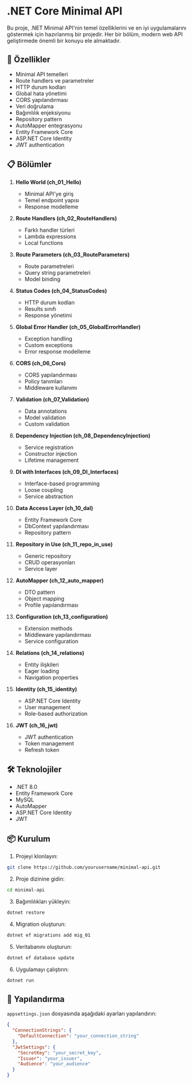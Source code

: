 # .NET Core Minimal API

Bu proje, .NET Minimal API'nin temel özelliklerini ve en iyi uygulamalarını göstermek için hazırlanmış bir projedir. Her bir bölüm, modern web API geliştirmede önemli bir konuyu ele almaktadır.

## 🚀 Özellikler

- Minimal API temelleri
- Route handlers ve parametreler
- HTTP durum kodları
- Global hata yönetimi
- CORS yapılandırması
- Veri doğrulama
- Bağımlılık enjeksiyonu
- Repository pattern
- AutoMapper entegrasyonu
- Entity Framework Core
- ASP.NET Core Identity
- JWT authentication

## 📋 Bölümler

1. **Hello World (ch_01_Hello)**
   - Minimal API'ye giriş
   - Temel endpoint yapısı
   - Response modelleme

2. **Route Handlers (ch_02_RouteHandlers)**
   - Farklı handler türleri
   - Lambda expressions
   - Local functions

3. **Route Parameters (ch_03_RouteParameters)**
   - Route parametreleri
   - Query string parametreleri
   - Model binding

4. **Status Codes (ch_04_StatusCodes)**
   - HTTP durum kodları
   - Results sınıfı
   - Response yönetimi

5. **Global Error Handler (ch_05_GlobalErrorHandler)**
   - Exception handling
   - Custom exceptions
   - Error response modelleme

6. **CORS (ch_06_Cors)**
   - CORS yapılandırması
   - Policy tanımları
   - Middleware kullanımı

7. **Validation (ch_07_Validation)**
   - Data annotations
   - Model validation
   - Custom validation

8. **Dependency Injection (ch_08_DependencyInjection)**
   - Service registration
   - Constructor injection
   - Lifetime management

9. **DI with Interfaces (ch_09_DI_Interfaces)**
   - Interface-based programming
   - Loose coupling
   - Service abstraction

10. **Data Access Layer (ch_10_dal)**
    - Entity Framework Core
    - DbContext yapılandırması
    - Repository pattern

11. **Repository in Use (ch_11_repo_in_use)**
    - Generic repository
    - CRUD operasyonları
    - Service layer

12. **AutoMapper (ch_12_auto_mapper)**
    - DTO pattern
    - Object mapping
    - Profile yapılandırması

13. **Configuration (ch_13_configuration)**
    - Extension methods
    - Middleware yapılandırması
    - Service configuration

14. **Relations (ch_14_relations)**
    - Entity ilişkileri
    - Eager loading
    - Navigation properties

15. **Identity (ch_15_identity)**
    - ASP.NET Core Identity
    - User management
    - Role-based authorization

16. **JWT (ch_16_jwt)**
    - JWT authentication
    - Token management
    - Refresh token

## 🛠️ Teknolojiler

- .NET 8.0
- Entity Framework Core
- MySQL
- AutoMapper
- ASP.NET Core Identity
- JWT

## 📦 Kurulum

1. Projeyi klonlayın:
```bash
git clone https://github.com/yourusername/minimal-api.git
```

2. Proje dizinine gidin:
```bash
cd minimal-api
```

3. Bağımlılıkları yükleyin:
```bash
dotnet restore
```

4. Migration oluşturun:
```bash
dotnet ef migrations add mig_01
```

5. Veritabanını oluşturun:
```bash
dotnet ef database update
```

6. Uygulamayı çalıştırın:
```bash
dotnet run
```

## 🔧 Yapılandırma

`appsettings.json` dosyasında aşağıdaki ayarları yapılandırın:

```json
{
  "ConnectionStrings": {
    "DefaultConnection": "your_connection_string"
  },
  "JwtSettings": {
    "SecretKey": "your_secret_key",
    "Issuer": "your_issuer",
    "Audience": "your_audience"
  }
}
